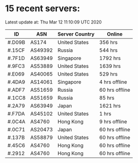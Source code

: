 # 15 recent servers:

Latest update at: Thu Mar 12 11:10:09 UTC 2020

| ID | ASN | Server Country | Online |
| -- | --- | -------------- | ------ |
| #.D09B | AS174 | United States | 356 hrs |
| #.15CF | AS49392 | Russia | 544 hrs |
| #.7F1D | AS63949 | Singapore | 1792 hrs |
| #.9FC3 | AS53889 | United States | 1639 hrs |
| #.E069 | AS40065 | United States | 529 hrs |
| #.4DA9 | AS14061 | Singapore | 4 hrs offline |
| #.ADF7 | AS51659 | Russia | 60 hrs offline |
| #.1CC8 | AS51659 | Russia | 85 hrs |
| #.2A79 | AS63949 | Japan | 1621 hrs |
| #.F7DA | AS45102 | United States | 1 hrs |
| #.0C4A | AS4760 | Hong Kong | 9 hrs offline |
| #.0C71 | AS20473 | Japan | 60 hrs offline |
| #.137B | AS58879 | United States | 60 hrs offline |
| #.45C6 | AS4760 | Hong Kong | 60 hrs offline |
| #.2912 | AS4760 | Hong Kong | 60 hrs offline |

